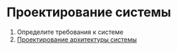 # Проектирование системы

1. Определите требования к системе
1. [Проектирование архитектуры системы](/processes/system_architecture_development.md)